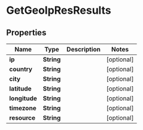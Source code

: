 
# GetGeoIpResResults

## Properties
Name | Type | Description | Notes
------------ | ------------- | ------------- | -------------
**ip** | **String** |  |  [optional]
**country** | **String** |  |  [optional]
**city** | **String** |  |  [optional]
**latitude** | **String** |  |  [optional]
**longitude** | **String** |  |  [optional]
**timezone** | **String** |  |  [optional]
**resource** | **String** |  |  [optional]



